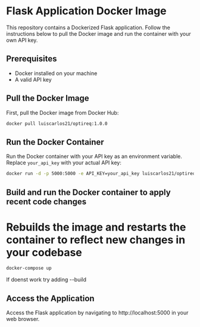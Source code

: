 # Flask Application Docker Image

This repository contains a Dockerized Flask application. Follow the instructions below to pull the Docker image and run the container with your own API key.

## Prerequisites

- Docker installed on your machine
- A valid API key

## Pull the Docker Image

First, pull the Docker image from Docker Hub:

```sh
docker pull luiscarlos21/optireq:1.0.0
```

## Run the Docker Container

Run the Docker container with your API key as an environment variable. Replace `your_api_key` with your actual API key:
  
```sh
docker run -d -p 5000:5000 -e API_KEY=your_api_key luiscarlos21/optireq:1.0.0
```

## Build and run the Docker container to apply recent code changes
# Rebuilds the image and restarts the container to reflect new changes in your codebase
```sh
docker-compose up
```
If doenst work try adding --build

## Access the Application

Access the Flask application by navigating to http://localhost:5000 in your web browser.
